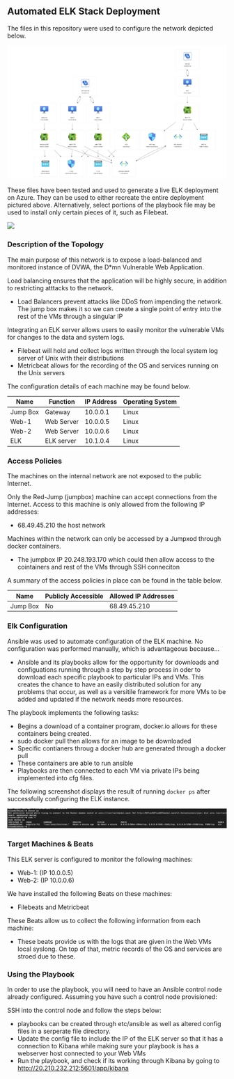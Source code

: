 ## Automated ELK Stack Deployment

The files in this repository were used to configure the network depicted below.

![](Diagrams/Network-Diagram.png)

These files have been tested and used to generate a live ELK deployment on Azure. They can be used to either recreate the entire deployment pictured above. Alternatively, select portions of the playbook file may be used to install only certain pieces of it, such as Filebeat.

![](ansible/Filebeat/filebeat-playbook.yml)

### Description of the Topology

The main purpose of this network is to expose a load-balanced and monitored instance of DVWA, the D*mn Vulnerable Web Application.

Load balancing ensures that the application will be highly secure, in addition to restricting atttacks to the network.
- Load Balancers prevent attacks like DDoS from impending the network. The jump box makes it so we can create a single point of entry into the rest of the VMs through a singular IP

Integrating an ELK server allows users to easily monitor the vulnerable VMs for changes to the data and system logs.
- Filebeat will hold and collect logs written through the local system log server of Unix with their distributions
- Metricbeat allows for the recording of the OS and services running on the Unix servers

The configuration details of each machine may be found below.

| Name     | Function | IP Address | Operating System |
|----------|----------|------------|------------------|
| Jump Box | Gateway  | 10.0.0.1   | Linux            |
| Web-1    | Web Server | 10.0.0.5 | Linux            |
| Web-2    | Web Server | 10.0.0.6 | Linux            |
| ELK      | ELK server | 10.1.0.4 | Linux            |

### Access Policies

The machines on the internal network are not exposed to the public Internet. 

Only the Red-Jump (jumpbox) machine can accept connections from the Internet. Access to this machine is only allowed from the following IP addresses:
- 68.49.45.210 the host network

Machines within the network can only be accessed by a Jumpxod through docker containers.
- The jumpbox IP 20.248.193.170 which could then allow access to the cointainers and rest of the VMs through SSH conneciton

A summary of the access policies in place can be found in the table below.

| Name     | Publicly Accessible | Allowed IP Addresses |
|----------|---------------------|----------------------|
| Jump Box |         No          |     68.49.45.210     |

### Elk Configuration

Ansible was used to automate configuration of the ELK machine. No configuration was performed manually, which is advantageous because...
- Ansible and its playbooks allow for the opportunity for downloads and configuations running through a step by step process in oder to download each specific playbook to particular IPs and VMs. This creates the chance to have an easily distributed solution for any problems that occur, as well as a versitile framework for more VMs to be added and updated if the network needs more resources.

The playbook implements the following tasks:
- Begins a download of a container program, docker.io allows for these containers being created.
- sudo docker pull then allows for an image to be downloaded
- Specific contianers throug a docker hub are generated through a docker pull
- These containers are able to run ansible
- Playbooks are then connected to each VM via private IPs being implemented into cfg files.

The following screenshot displays the result of running `docker ps` after successfully configuring the ELK instance.

![](ansible/ELK/Docker-ps.png)


### Target Machines & Beats
This ELK server is configured to monitor the following machines:
- Web-1: (IP 10.0.0.5)
- Web-2: (IP 10.0.0.6)

We have installed the following Beats on these machines:
- Filebeats and Metricbeat

These Beats allow us to collect the following information from each machine:
- These beats provide us with the logs that are given in the Web VMs local syslong. On top of that, metric records of the OS and services are stroed due to these.

### Using the Playbook
In order to use the playbook, you will need to have an Ansible control node already configured. Assuming you have such a control node provisioned: 

SSH into the control node and follow the steps below:
- playbooks can be created through etc/ansible as well as altered config files in a serperate file directory.
- Update the config file to include the IP of the ELK server so that it has a connection to Kibana while making sure your playbook is has a webserver host connected to your Web VMs
- Run the playbook, and check if its working through Kibana by going to http://20.210.232.212:5601/app/kibana
